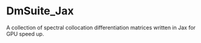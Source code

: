 # DmSuite_Jax
A collection of spectral collocation differentiation matrices written in Jax for GPU speed up.

